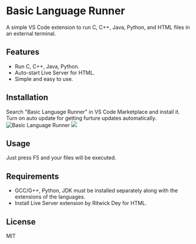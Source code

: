 # Basic Language Runner

A simple VS Code extension to run C, C++, Java, Python, and HTML files in an external terminal.

## Features
- Run C, C++, Java, Python.
- Auto-start Live Server for HTML.
- Simple and easy to use.

## Installation
Search "Basic Language Runner" in VS Code Marketplace and install it. Turn on auto update for getting furture updates automatically.
![Basic Language Runner](https://github.com/user-attachments/assets/8b53cdc3-c5b3-4b55-b750-38559fae3cb9)
![](https://github.com/user-attachments/assets/af216936-9aa8-4f14-8bc6-9c1df31946d2)

## Usage
Just press F5 and your files will be executed.

## Requirements
- GCC/G++, Python, JDK must be installed separately along with the extensions of the languages.
- Install Live Server extension by Ritwick Dey for HTML.

## License
MIT
